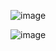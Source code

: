 ![image](https://github.com/Khushang49/90DaysofKubernetes/assets/95266353/7f2ff1bf-ac1c-496d-a5d1-1cea4c1fc9bc)

![image](https://github.com/Khushang49/90DaysofKubernetes/assets/95266353/2dfb1226-2b23-43a8-85b6-48c4d86610be)
